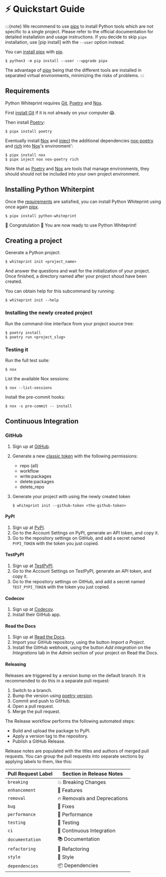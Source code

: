 <!--
SPDX-FileCopyrightText: © 2023 Romain Brault <mail@romainbrault.com>
SPDX-FileCopyrightText: © 2020 Claudio Jolowicz

SPDX-License-Identifier: MIT
-->

# ⚡ Quickstart Guide

:::{note}
We recommend to use [pipx] to install Python tools which are not specific
to a single project. Please refer to the official documentation for detailed
installation and usage instructions. If you decide to skip `pipx` installation,
use [pip install] with the `--user` option instead.

You can [install pipx] with [pip].

```console
$ python3 -m pip install --user --upgrade pipx
```

The advantage of [pipx] being that the different tools are installed in
separated virtual environments, minimizing the risks of problems.
:::

## Requirements

Python Whiteprint requires [Git], [Poetry] and [Nox].

First [install Git] if it is not already on your computer 😱.

Then install [Poetry]:

```console
$ pipx install poetry
```

Eventually install [Nox] and [inject] the additional dependencies [nox-poetry]
and [rich] into [Nox]'s environment':

```console
$ pipx install nox
$ pipx inject nox nox-poetry rich
```

Note that as [Poetry] and [Nox] are tools that manage environments, they should
should not be included into your own project environment.

## Installing Python Whiterpint

Once the [requirements](#requirements) are satisfied, you can install Python
Whiteprint using once again [pipx].

```console
$ pipx install python-whiteprint
```

🎊 Congratulation 🎊 You are now ready to use Python Whiteprint!

## Creating a project

Generate a Python project:

```console
$ whiteprint init <project_name>
```

And answer the questions and wait for the initialization of your project. Once
finished, a directory named after your project shoud have been created.

You can obtain help for this subcommand by running:

```console
$ whiteprint init --help
```

### Installing the newly created project

Run the command-line interface from your project source tree:

```console
$ poetry install
$ poetry run <project_slug>
```

### Testing it

Run the full test suite:

```console
$ nox
```

List the available Nox sessions:

```console
$ nox --list-sessions
```

Install the pre-commit hooks:

```console
$ nox -s pre-commit -- install
```

## Continuous Integration

### GitHub

1. Sign up at [GitHub].
2. Generate a new [classic token](https://github.com/settings/tokens) with the
   following permissions:
   - repo (all)
   - workflow
   - write:packages
   - delete:packages
   - delete_repo
3. Generate your project with using the newly created token

   ```console
   $ whiteprint init --github-token <the-github-token>
   ```

#### PyPI

1. Sign up at [PyPI].
2. Go to the Account Settings on PyPI, generate an API token, and copy it.
3. Go to the repository settings on GitHub, and add a secret named `PYPI_TOKEN`
   with the token you just copied.

#### TestPyPI

1. Sign up at [TestPyPI].
2. Go to the Account Settings on TestPyPI, generate an API token, and copy it.
3. Go to the repository settings on GitHub, and add a secret named
   `TEST_PYPI_TOKEN` with the token you just copied.

#### Codecov

1. Sign up at [Codecov].
2. Install their GitHub app.

#### Read the Docs

1. Sign up at [Read the Docs].
2. Import your GitHub repository, using the button _Import a Project_.
3. Install the GitHub webhook,
   using the button _Add integration_
   on the _Integrations_ tab
   in the _Admin_ section of your project
   on Read the Docs.

#### Releasing

Releases are triggered by a version bump on the default branch.
It is recommended to do this in a separate pull request:

1. Switch to a branch.
2. Bump the version using [poetry version].
3. Commit and push to GitHub.
4. Open a pull request.
5. Merge the pull request.

The Release workflow performs the following automated steps:

- Build and upload the package to PyPI.
- Apply a version tag to the repository.
- Publish a GitHub Release.

Release notes are populated with the titles and authors of merged pull requests.
You can group the pull requests into separate sections
by applying labels to them, like this:

<!-- table-release-drafter-sections-begin -->

| Pull Request Label | Section in Release Notes     |
| ------------------ | ---------------------------- |
| `breaking`         | 💥 Breaking Changes          |
| `enhancement`      | 🚀 Features                  |
| `removal`          | 🔥 Removals and Deprecations |
| `bug`              | 🐞 Fixes                     |
| `performance`      | 🐎 Performance               |
| `testing`          | 🚨 Testing                   |
| `ci`               | 👷 Continuous Integration    |
| `documentation`    | 📚 Documentation             |
| `refactoring`      | 🔨 Refactoring               |
| `style`            | 💄 Style                     |
| `dependencies`     | 📦 Dependencies              |

<!-- table-release-drafter-sections-end -->

[git]: https://git-scm.com/
[install git]: https://git-scm.com/book/en/v2/Getting-Started-Installing-Git
[codecov]: https://codecov.io/
[cookiecutter]: https://github.com/audreyr/cookiecutter
[github]: https://github.com/
[install-poetry.py]: https://raw.githubusercontent.com/python-poetry/poetry/master/install-poetry.py
[nox]: https://nox.thea.codes/
[nox-poetry]: https://nox-poetry.readthedocs.io/
[pip]: https://pip.pypa.io/en/stable/
[pipx]: https://pipxproject.github.io/pipx/
[install pipx]: https://pypa.github.io/pipx/installation/
[poetry]: https://python-poetry.org/
[poetry version]: https://python-poetry.org/docs/cli/#version
[pyenv]: https://github.com/pyenv/pyenv
[mamba]: https://mamba.readthedocs.io/en/latest/index.html
[pypi]: https://pypi.org/
[read the docs]: https://readthedocs.org/
[testpypi]: https://test.pypi.org/
[rich]: https://rich.readthedocs.io/en/stable/introduction.html
[inject]: https://pypa.github.io/pipx/docs/#pipx-inject
